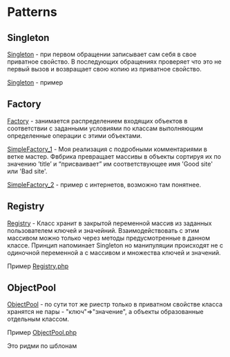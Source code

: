 # Patterns

## Singleton
 
<a href="https://github.com/Evg-qwerty/Patterns/tree/master/Singleton">Singleton</a> - при первом обращении записывает сам себя в свое приватное свойство. В последующих обращениях проверяет что это не первый вызов и возвращает свою копию из приватное свойство.

<a href="https://github.com/Evg-qwerty/Patterns/blob/master/Singleton/singleton_1.php">Singleton</a> - пример

## Factory

<a href="https://github.com/Evg-qwerty/Patterns/tree/master/Factory">Factory</a>  - занимается распределением входящих объектов в соответствии с заданными условиями по классам выполняющим определенные операции с этими объектами. 

<a href="https://github.com/Evg-qwerty/Patterns/blob/master/Factory/SimpleFactory_1.php">SimpleFactory_1</a> - Моя реализация с подробными комментариями в ветке мастер. Фвбрика превращает массивы в объекты сортируя их по значению ’title’ и “присваивает” им соответствующее имя 'Good site' или 'Bad site'. 

<a href="https://github.com/Evg-qwerty/Patterns/blob/master/Factory/SimpleFactory_2.php">SimpleFactory_2</a> - пример с интернетов, возможно там понятнее.

## Registry

<a href="https://github.com/Evg-qwerty/Patterns/tree/master/Registry">Registry</a> - Класс хранит в закрытой переменной массив из заданных пользователем ключей и значейний. Взаимодействовать с этим массивом можно только через методы предусмотренные в данном классе. Принцип напоминает Singleton но манипуляции происходят не с одиночной переменной а с массивом и множества ключей и значений.

Пример <a href="https://github.com/Evg-qwerty/Patterns/blob/master/Registry/Registry.php">Registry.php</a> 

## ObjectPool

<a href="https://github.com/Evg-qwerty/Patterns/tree/master/ObjectPool">ObjectPool</a> - по сути тот же риестр только в приватном свойстве класса хранятся не пары - "ключ"=>"значение", а объекты образованные  отдельным классом.

Пример <a href="https://github.com/Evg-qwerty/Patterns/blob/master/ObjectPool/ObjectPool.php">ObjectPool.php</a> 

Это ридми по шблонам
